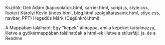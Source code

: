 Kszítők: Deli Ádám (kapcsolatok.html, karrier.html, script.js, style.css, footer)
         Károlyi Kevin (index.html, blog.html szolgáltatásaink.html, stlye.css, navbar, PPT)
         Hegedűs Márk (Cégünkről.html)

A Mappában található: Egy "kepek" almappa, ami a képeket tartalmazza, illetve a gyökérmappában találhatóak a html-ek illetve a stílusfájl, js. és a Readme
